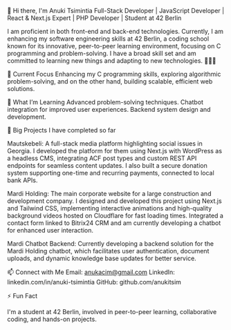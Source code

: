 👋 Hi there, I'm Anuki Tsimintia
Full-Stack Developer | JavaScript Developer | React & Next.js Expert | PHP Developer | Student at 42 Berlin

I am proficient in both front-end and back-end technologies. Currently, I am enhancing my software engineering skills at 42 Berlin, a coding school known for its innovative, peer-to-peer learning environment, focusing on C programming and problem-solving. I have a broad skill set and am committed to learning new things and adapting to new technologies. 👩🏼‍💻

🔭 Current Focus
Enhancing my C programming skills, exploring algorithmic problem-solving, and on the other hand, building scalable, efficient web solutions.

🌱 What I’m Learning
Advanced problem-solving techniques.
Chatbot integration for improved user experiences.
Backend system design and development.

🌟 Big Projects I have completed so far

Mautskebeli: A full-stack media platform highlighting social issues in Georgia. I developed the platform for them using Next.js with WordPress as a headless CMS, integrating ACF post types and custom REST API endpoints for seamless content updates. I also built a secure donation system supporting one-time and recurring payments, connected to local bank APIs.

Mardi Holding: The main corporate website for a large construction and development company. I designed and developed this project using Next.js and Tailwind CSS, implementing interactive animations and high-quality background videos hosted on Cloudflare for fast loading times. Integrated a contact form linked to Bitrix24 CRM and am currently developing a chatbot for enhanced user interaction.

Mardi Chatbot Backend: Currently developing a backend solution for the Mardi Holding chatbot, which facilitates user authentication, document uploads, and dynamic knowledge base updates for better service.

📫 Connect with Me
Email: anukacim@gmail.com
LinkedIn: linkedin.com/in/anuki-tsimintia
GitHub: github.com/anukitsim

⚡ Fun Fact

I'm a student at 42 Berlin, involved in peer-to-peer learning, collaborative coding, and hands-on projects.
